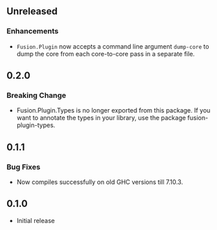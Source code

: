 ## Unreleased

### Enhancements

- `Fusion.Plugin` now accepts a command line argument `dump-core` to
  dump the core from each core-to-core pass in a separate file.

## 0.2.0

### Breaking Change
- Fusion.Plugin.Types is no longer exported from this package. If you
  want to annotate the types in your library, use the package
  fusion-plugin-types.

## 0.1.1

### Bug Fixes

- Now compiles successfully on old GHC versions till 7.10.3.

## 0.1.0

* Initial release
